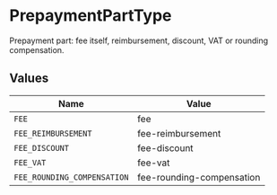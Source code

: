 # PrepaymentPartType

Prepayment part: fee itself, reimbursement, discount, VAT or rounding compensation.


## Values

| Name                        | Value                       |
| --------------------------- | --------------------------- |
| `FEE`                       | fee                         |
| `FEE_REIMBURSEMENT`         | fee-reimbursement           |
| `FEE_DISCOUNT`              | fee-discount                |
| `FEE_VAT`                   | fee-vat                     |
| `FEE_ROUNDING_COMPENSATION` | fee-rounding-compensation   |